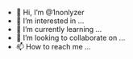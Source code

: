 - 👋 Hi, I’m @1nonlyzer
- 👀 I’m interested in ...
- 🌱 I’m currently learning ...
- 💞️ I’m looking to collaborate on ...
- 📫 How to reach me ...

<!---
1nonlyzer/1nonlyzer is a ✨ special ✨ repository because its `README.md` (this file) appears on your GitHub profile.
You can click the Preview link to take a look at your changes.
--->
